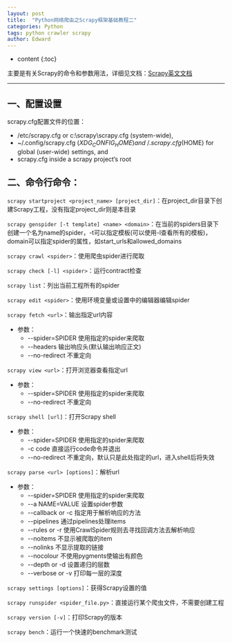 ```yaml
---
layout: post
title:  "Python网络爬虫之Scrapy框架基础教程二"
categories: Python
tags: python crawler scrapy
author: Edward
---
```


* content
{:toc}

主要是有关Scrapy的命令和参数用法，详细见文档：[Scrapy英文文档](https://doc.scrapy.org/en/latest/intro/tutorial.html)

--------------------

## 一、配置设置

scrapy.cfg配置文件的位置：
- /etc/scrapy.cfg or c:\scrapy\scrapy.cfg (system-wide),
- ~/.config/scrapy.cfg ($XDG_CONFIG_HOME) and ~/.scrapy.cfg ($HOME) for global (user-wide) settings, and
- scrapy.cfg inside a scrapy project’s root

## 二、命令行命令：

`scrapy startproject <project_name> [project_dir]`：在project_dir目录下创建Scrapy工程，没有指定project_dir则是本目录

`scrapy genspider [-t template] <name> <domain>`：在当前的spiders目录下创建一个名为name的spider，-t可以指定模板(可以使用-l查看所有的模板)，domain可以指定spider的属性，如start_urls和allowed_domains

`scrapy crawl <spider>`：使用爬虫spider进行爬取

`scrapy check [-l] <spider>`：运行contract检查

`scrapy list`：列出当前工程所有的spider

`scrapy edit <spider>`：使用环境变量或设置中的编辑器编辑spider

`scrapy fetch <url>`：输出指定url内容
- 参数：
    - --spider=SPIDER 使用指定的spider来爬取
    - --headers 输出响应头(默认输出响应正文)
    - --no-redirect 不重定向

`scrapy view <url>`：打开浏览器查看指定url
- 参数：
    - --spider=SPIDER 使用指定的spider来爬取
    - --no-redirect 不重定向

`scrapy shell [url]`：打开Scrapy shell
- 参数：
    - --spider=SPIDER 使用指定的spider来爬取
    - -c code 直接运行code命令并退出
    - --no-redirect 不重定向，默认只是此处指定的url，进入shell后将失效

`scrapy parse <url> [options]`：解析url
- 参数：
    - --spider=SPIDER 使用指定的spider来爬取
    - --a NAME=VALUE 设置spider参数
    - --callback or -c 指定用于解析响应的方法
    - --pipelines 通过pipelines处理items
    - --rules or -r 使用CrawlSpider规则去寻找回调方法去解析响应
    - --noitems 不显示被爬取的item
    - --nolinks 不显示提取的链接
    - --nocolour 不使用pygments使输出有颜色
    - --depth or -d 设置递归的层数
    - --verbose or -v 打印每一层的深度

`scrapy settings [options]`：获得Scrapy设置的值

`scrapy runspider <spider_file.py>`：直接运行某个爬虫文件，不需要创建工程

`scrapy version [-v]`：打印Scrapy的版本

`scrapy bench`：运行一个快速的benchmark测试
